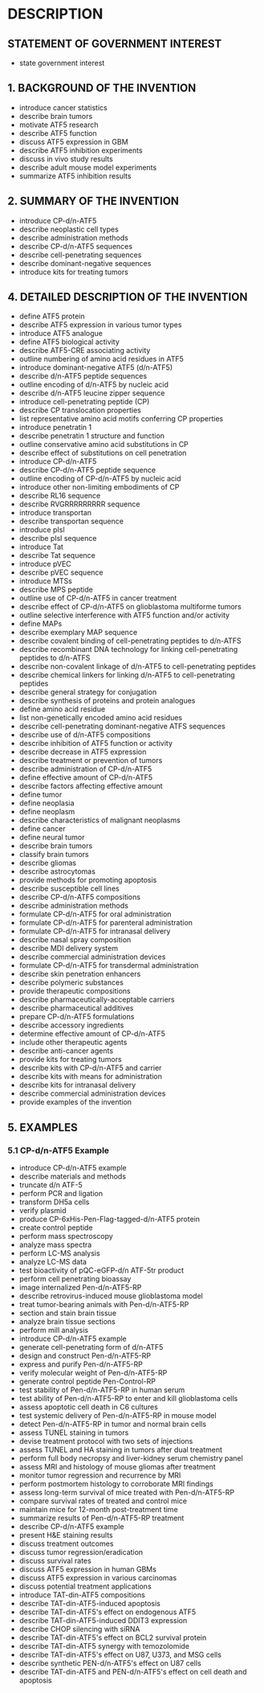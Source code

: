 # DESCRIPTION

## STATEMENT OF GOVERNMENT INTEREST

- state government interest

## 1. BACKGROUND OF THE INVENTION

- introduce cancer statistics
- describe brain tumors
- motivate ATF5 research
- describe ATF5 function
- discuss ATF5 expression in GBM
- describe ATF5 inhibition experiments
- discuss in vivo study results
- describe adult mouse model experiments
- summarize ATF5 inhibition results

## 2. SUMMARY OF THE INVENTION

- introduce CP-d/n-ATF5
- describe neoplastic cell types
- describe administration methods
- describe CP-d/n-ATF5 sequences
- describe cell-penetrating sequences
- describe dominant-negative sequences
- introduce kits for treating tumors

## 4. DETAILED DESCRIPTION OF THE INVENTION

- define ATF5 protein
- describe ATF5 expression in various tumor types
- introduce ATF5 analogue
- define ATF5 biological activity
- describe ATF5-CRE associating activity
- outline numbering of amino acid residues in ATF5
- introduce dominant-negative ATF5 (d/n-ATF5)
- describe d/n-ATF5 peptide sequences
- outline encoding of d/n-ATF5 by nucleic acid
- describe d/n-ATF5 leucine zipper sequence
- introduce cell-penetrating peptide (CP)
- describe CP translocation properties
- list representative amino acid motifs conferring CP properties
- introduce penetratin 1
- describe penetratin 1 structure and function
- outline conservative amino acid substitutions in CP
- describe effect of substitutions on cell penetration
- introduce CP-d/n-ATF5
- describe CP-d/n-ATF5 peptide sequence
- outline encoding of CP-d/n-ATF5 by nucleic acid
- introduce other non-limiting embodiments of CP
- describe RL16 sequence
- describe RVGRRRRRRRRR sequence
- introduce transportan
- describe transportan sequence
- introduce pIsl
- describe pIsl sequence
- introduce Tat
- describe Tat sequence
- introduce pVEC
- describe pVEC sequence
- introduce MTSs
- describe MPS peptide
- outline use of CP-d/n-ATF5 in cancer treatment
- describe effect of CP-d/n-ATF5 on glioblastoma multiforme tumors
- outline selective interference with ATF5 function and/or activity
- define MAPs
- describe exemplary MAP sequence
- describe covalent binding of cell-penetrating peptides to d/n-ATFS
- describe recombinant DNA technology for linking cell-penetrating peptides to d/n-ATFS
- describe non-covalent linkage of d/n-ATF5 to cell-penetrating peptides
- describe chemical linkers for linking d/n-ATF5 to cell-penetrating peptides
- describe general strategy for conjugation
- describe synthesis of proteins and protein analogues
- define amino acid residue
- list non-genetically encoded amino acid residues
- describe cell-penetrating dominant-negative ATFS sequences
- describe use of d/n-ATF5 compositions
- describe inhibition of ATF5 function or activity
- describe decrease in ATF5 expression
- describe treatment or prevention of tumors
- describe administration of CP-d/n-ATF5
- define effective amount of CP-d/n-ATF5
- describe factors affecting effective amount
- define tumor
- define neoplasia
- define neoplasm
- describe characteristics of malignant neoplasms
- define cancer
- define neural tumor
- describe brain tumors
- classify brain tumors
- describe gliomas
- describe astrocytomas
- provide methods for promoting apoptosis
- describe susceptible cell lines
- describe CP-d/n-ATF5 compositions
- describe administration methods
- formulate CP-d/n-ATF5 for oral administration
- formulate CP-d/n-ATF5 for parenteral administration
- formulate CP-d/n-ATF5 for intranasal delivery
- describe nasal spray composition
- describe MDI delivery system
- describe commercial administration devices
- formulate CP-d/n-ATF5 for transdermal administration
- describe skin penetration enhancers
- describe polymeric substances
- provide therapeutic compositions
- describe pharmaceutically-acceptable carriers
- describe pharmaceutical additives
- prepare CP-d/n-ATF5 formulations
- describe accessory ingredients
- determine effective amount of CP-d/n-ATF5
- include other therapeutic agents
- describe anti-cancer agents
- provide kits for treating tumors
- describe kits with CP-d/n-ATF5 and carrier
- describe kits with means for administration
- describe kits for intranasal delivery
- describe commercial administration devices
- provide examples of the invention

## 5. EXAMPLES

### 5.1 CP-d/n-ATF5 Example

- introduce CP-d/n-ATF5 example
- describe materials and methods
- truncate d/n ATF-5
- perform PCR and ligation
- transform DH5a cells
- verify plasmid
- produce CP-6xHis-Pen-Flag-tagged-d/n-ATF5 protein
- create control peptide
- perform mass spectroscopy
- analyze mass spectra
- perform LC-MS analysis
- analyze LC-MS data
- test bioactivity of pQC-eGFP-d/n ATF-5tr product
- perform cell penetrating bioassay
- image internalized Pen-d/n-ATF5-RP
- describe retrovirus-induced mouse glioblastoma model
- treat tumor-bearing animals with Pen-d/n-ATF5-RP
- section and stain brain tissue
- analyze brain tissue sections
- perform mill analysis
- introduce CP-d/n-ATF5 example
- generate cell-penetrating form of d/n-ATF5
- design and construct Pen-d/n-ATF5-RP
- express and purify Pen-d/n-ATF5-RP
- verify molecular weight of Pen-d/n-ATF5-RP
- generate control peptide Pen-Control-RP
- test stability of Pen-d/n-ATF5-RP in human serum
- test ability of Pen-d/n-ATF5-RP to enter and kill glioblastoma cells
- assess apoptotic cell death in C6 cultures
- test systemic delivery of Pen-d/n-ATF5-RP in mouse model
- detect Pen-d/n-ATF5-RP in tumor and normal brain cells
- assess TUNEL staining in tumors
- devise treatment protocol with two sets of injections
- assess TUNEL and HA staining in tumors after dual treatment
- perform full body necropsy and liver-kidney serum chemistry panel
- assess MRI and histology of mouse gliomas after treatment
- monitor tumor regression and recurrence by MRI
- perform postmortem histology to corroborate MRI findings
- assess long-term survival of mice treated with Pen-d/n-ATF5-RP
- compare survival rates of treated and control mice
- maintain mice for 12-month post-treatment time
- summarize results of Pen-d/n-ATF5-RP treatment
- describe CP-d/n-ATF5 example
- present H&E staining results
- discuss treatment outcomes
- discuss tumor regression/eradication
- discuss survival rates
- discuss ATF5 expression in human GBMs
- discuss ATF5 expression in various carcinomas
- discuss potential treatment applications
- introduce TAT-din-ATF5 compositions
- describe TAT-din-ATF5-induced apoptosis
- describe TAT-din-ATF5's effect on endogenous ATF5
- describe TAT-din-ATF5-induced DDIT3 expression
- describe CHOP silencing with siRNA
- describe TAT-din-ATF5's effect on BCL2 survival protein
- describe TAT-din-ATF5 synergy with temozolomide
- describe TAT-din-ATF5's effect on U87, U373, and MSG cells
- describe synthetic PEN-d/n-ATF5's effect on U87 cells
- describe TAT-din-ATF5 and PEN-d/n-ATF5's effect on cell death and apoptosis

